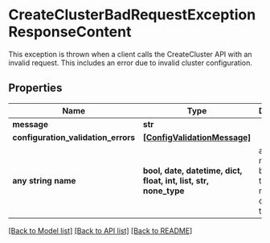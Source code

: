 # CreateClusterBadRequestExceptionResponseContent

This exception is thrown when a client calls the CreateCluster API with an invalid request. This includes an error due to invalid cluster configuration.

## Properties
Name | Type | Description | Notes
------------ | ------------- | ------------- | -------------
**message** | **str** |  | [optional] 
**configuration_validation_errors** | [**[ConfigValidationMessage]**](ConfigValidationMessage.md) |  | [optional] 
**any string name** | **bool, date, datetime, dict, float, int, list, str, none_type** | any string name can be used but the value must be the correct type | [optional]

[[Back to Model list]](../README.md#documentation-for-models) [[Back to API list]](../README.md#documentation-for-api-endpoints) [[Back to README]](../README.md)


